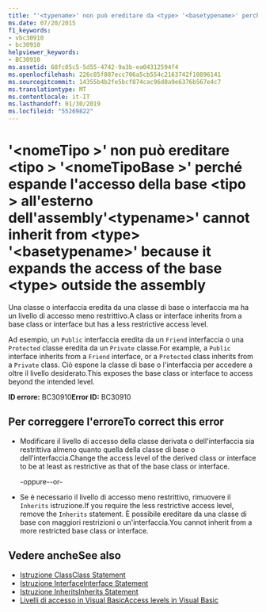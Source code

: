 ```yaml
---
title: "'<typename>' non può ereditare da <type> '<basetypename>' perché espande l'accesso del <type> base all'esterno dell'assembly"
ms.date: 07/20/2015
f1_keywords:
- vbc30910
- bc30910
helpviewer_keywords:
- BC30910
ms.assetid: 68fc05c5-5d55-4742-9a3b-ea04312594f4
ms.openlocfilehash: 226c85f887ecc706a5cb554c2163742f10896141
ms.sourcegitcommit: 14355b4b2fe5bcf874cac96d0a9e6376b567e4c7
ms.translationtype: MT
ms.contentlocale: it-IT
ms.lasthandoff: 01/30/2019
ms.locfileid: "55269822"
---
```

# <a name="typename-cannot-inherit-from-type-basetypename-because-it-expands-the-access-of-the-base-type-outside-the-assembly"></a><span data-ttu-id="b417e-102">'\<nomeTipo >' non può ereditare \<tipo > '\<nomeTipoBase >' perché espande l'accesso della base \<tipo > all'esterno dell'assembly</span><span class="sxs-lookup"><span data-stu-id="b417e-102">'\<typename>' cannot inherit from \<type> '\<basetypename>' because it expands the access of the base \<type> outside the assembly</span></span>
<span data-ttu-id="b417e-103">Una classe o interfaccia eredita da una classe di base o interfaccia ma ha un livello di accesso meno restrittivo.</span><span class="sxs-lookup"><span data-stu-id="b417e-103">A class or interface inherits from a base class or interface but has a less restrictive access level.</span></span>  
  
 <span data-ttu-id="b417e-104">Ad esempio, un `Public` interfaccia eredita da un `Friend` interfaccia o una `Protected` classe eredita da un `Private` classe.</span><span class="sxs-lookup"><span data-stu-id="b417e-104">For example, a `Public` interface inherits from a `Friend` interface, or a `Protected` class inherits from a `Private` class.</span></span> <span data-ttu-id="b417e-105">Ciò espone la classe di base o l'interfaccia per accedere a oltre il livello desiderato.</span><span class="sxs-lookup"><span data-stu-id="b417e-105">This exposes the base class or interface to access beyond the intended level.</span></span>  
  
 <span data-ttu-id="b417e-106">**ID errore:** BC30910</span><span class="sxs-lookup"><span data-stu-id="b417e-106">**Error ID:** BC30910</span></span>  
  
## <a name="to-correct-this-error"></a><span data-ttu-id="b417e-107">Per correggere l'errore</span><span class="sxs-lookup"><span data-stu-id="b417e-107">To correct this error</span></span>  
  
-   <span data-ttu-id="b417e-108">Modificare il livello di accesso della classe derivata o dell'interfaccia sia restrittiva almeno quanto quella della classe di base o dell'interfaccia.</span><span class="sxs-lookup"><span data-stu-id="b417e-108">Change the access level of the derived class or interface to be at least as restrictive as that of the base class or interface.</span></span>  
  
     <span data-ttu-id="b417e-109">-oppure-</span><span class="sxs-lookup"><span data-stu-id="b417e-109">-or-</span></span>  
  
-   <span data-ttu-id="b417e-110">Se è necessario il livello di accesso meno restrittivo, rimuovere il `Inherits` istruzione.</span><span class="sxs-lookup"><span data-stu-id="b417e-110">If you require the less restrictive access level, remove the `Inherits` statement.</span></span> <span data-ttu-id="b417e-111">È possibile ereditare da una classe di base con maggiori restrizioni o un'interfaccia.</span><span class="sxs-lookup"><span data-stu-id="b417e-111">You cannot inherit from a more restricted base class or interface.</span></span>  
  
## <a name="see-also"></a><span data-ttu-id="b417e-112">Vedere anche</span><span class="sxs-lookup"><span data-stu-id="b417e-112">See also</span></span>
- [<span data-ttu-id="b417e-113">Istruzione Class</span><span class="sxs-lookup"><span data-stu-id="b417e-113">Class Statement</span></span>](../../../visual-basic/language-reference/statements/class-statement.md)
- [<span data-ttu-id="b417e-114">Istruzione Interface</span><span class="sxs-lookup"><span data-stu-id="b417e-114">Interface Statement</span></span>](../../../visual-basic/language-reference/statements/interface-statement.md)
- [<span data-ttu-id="b417e-115">Istruzione Inherits</span><span class="sxs-lookup"><span data-stu-id="b417e-115">Inherits Statement</span></span>](../../../visual-basic/language-reference/statements/inherits-statement.md)
- [<span data-ttu-id="b417e-116">Livelli di accesso in Visual Basic</span><span class="sxs-lookup"><span data-stu-id="b417e-116">Access levels in Visual Basic</span></span>](../../../visual-basic/programming-guide/language-features/declared-elements/access-levels.md)

